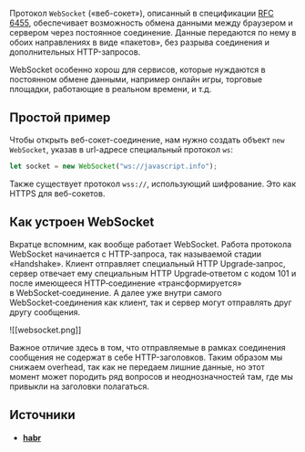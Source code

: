 Протокол `WebSocket` («веб-сокет»), описанный в спецификации [RFC 6455](http://tools.ietf.org/html/rfc6455), обеспечивает возможность обмена данными между браузером и сервером через постоянное соединение. Данные передаются по нему в обоих направлениях в виде «пакетов», без разрыва соединения и дополнительных HTTP-запросов.

WebSocket особенно хорош для сервисов, которые нуждаются в постоянном обмене данными, например онлайн игры, торговые площадки, работающие в реальном времени, и т.д.

## Простой пример

Чтобы открыть веб-сокет-соединение, нам нужно создать объект `new WebSocket`, указав в url-адресе специальный протокол `ws`:

```javascript
let socket = new WebSocket("ws://javascript.info");
```

Также существует протокол `wss://`, использующий шифрование. Это как HTTPS для веб-сокетов.

## Как устроен WebSocket

Вкратце вспомним, как вообще работает WebSocket. Работа протокола WebSocket начинается с HTTP‑запроса, так называемой стадии «Handshake». Клиент отправляет специальный HTTP Upgrade‑запрос, сервер отвечает ему специальным HTTP Upgrade‑ответом с кодом 101 и после имеющееся HTTP‑соединение «трансформируется» в WebSocket‑соединение. А далее уже внутри самого WebSocket‑соединения как клиент, так и сервер могут отправлять друг другу сообщения.

![[websocket.png]]

Важное отличие здесь в том, что отправляемые в рамках соединения сообщения не содержат в себе HTTP-заголовков. Таким образом мы снижаем overhead, так как не передаем лишние данные, но этот момент может породить ряд вопросов и неоднозначностей там, где мы привыкли на заголовки полагаться.

## Источники
- #### [habr](https://habr.com/ru/articles/790272/)